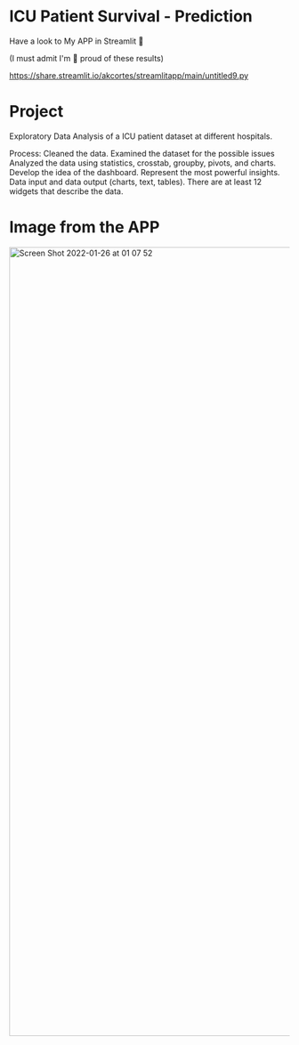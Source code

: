 # ICU Patient Survival - Prediction

Have a look to My APP in Streamlit 🤩

(I must admit I'm 💯 proud of these results)

https://share.streamlit.io/akcortes/streamlitapp/main/untitled9.py

# Project

Exploratory Data Analysis of a ICU patient dataset at different hospitals. 

Process: Cleaned the data. Examined the dataset for the possible issues Analyzed the data using statistics, crosstab, groupby, pivots, and charts. Develop the idea of the dashboard. Represent the most powerful insights. Data input and data output (charts, text, tables). There are at least 12 widgets that describe the data. 

# Image from the APP

<img width="1418" alt="Screen Shot 2022-01-26 at 01 07 52" src="https://user-images.githubusercontent.com/92767118/151081439-7cd6a672-3e2f-4e0a-b296-52e3aed90642.png">
